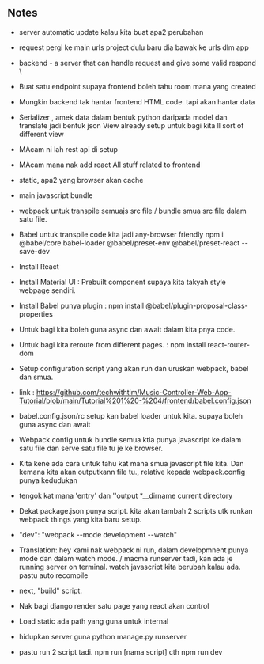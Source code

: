 ## Notes
 * server automatic update kalau kita buat apa2 perubahan
 * request pergi ke main urls project dulu baru dia bawak ke urls dlm app
 * backend - a server that can handle request and give some valid respond \
 * Buat satu endpoint supaya frontend boleh tahu room mana yang created
 * Mungkin backend tak hantar frontend HTML code. tapi akan hantar data
 * Serializer , amek data dalam bentuk python daripada model dan translate jadi bentuk json
 View already setup untuk bagi kita ll sort of different view
 * MAcam ni lah rest api di setup
 * MAcam mana nak add react
 All stuff related to frontend
 * static, apa2 yang browser akan cache
 * main javascript bundle
 * webpack untuk transpile semuajs  src file / bundle smua src file dalam satu file.
 * Babel untuk transpile code kita jadi any-browser friendly
 npm i @babel/core babel-loader @babel/preset-env @babel/preset-react --save-dev
 * Install React
 * Install Material UI : Prebuilt component supaya kita takyah style webpage sendiri.
 * Install Babel punya plugin : npm install @babel/plugin-proposal-class-properties
 * Untuk bagi kita boleh guna async dan await dalam kita pnya code.
 * Untuk bagi kita reroute from different pages. : npm install react-router-dom
* Setup configuration script yang akan run  dan uruskan webpack, babel dan smua.
* link : https://github.com/techwithtim/Music-Controller-Web-App-Tutorial/blob/main/Tutorial%201%20-%204/frontend/babel.config.json 
* babel.config.json/rc setup kan babel loader untuk kita. supaya boleh guna async dan await
* Webpack.config untuk bundle semua ktia punya javascript ke dalam satu file dan serve satu file tu je ke browser.
* Kita kene ada cara untuk tahu kat mana smua javascript file kita. Dan kemana kita akan outputkann file tu., relative kepada webpack.config punya kedudukan
* tengok kat mana 'entry' dan ''output
*__dirname current directory

* Dekat package.json punya script. kita akan tambah 2 scripts utk runkan webpack things yang kita baru setup.
*  "dev": "webpack --mode development --watch" 
* Translation: hey kami nak webpack ni run, dalam developmnent punya mode dan dalam watch mode. / macma runserver tadi, kan ada je running server on terminal. watch javascript kita berubah kalau ada.
pastu auto recompile
* next, "build" script.
* Nak bagi django render satu page yang react akan control

* Load static
ada path yang guna untuk internal

* hidupkan server guna python manage.py runserver
* pastu run 2 script tadi. npm run [nama script]
cth npm run dev